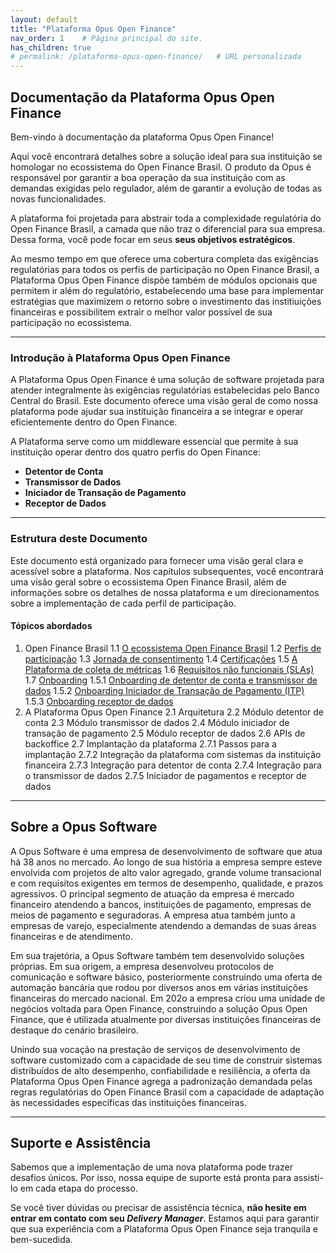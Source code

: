```yaml
---
layout: default
title: "Plataforma Opus Open Finance"
nav_order: 1    # Página principal do site. 
has_children: true
# permalink: /plataforma-opus-open-finance/   # URL personalizada
---
```

## Documentação da Plataforma Opus Open Finance

Bem-vindo à documentação da plataforma Opus Open Finance!

Aqui você encontrará detalhes sobre a solução ideal para sua instituição se homologar no ecossistema do Open Finance Brasil. O produto da Opus é responsável por garantir a boa operação da sua instituição com as demandas exigidas pelo regulador, além de garantir a evolução de todas as novas funcionalidades.

A plataforma foi projetada para abstrair toda a complexidade regulatória do Open Finance Brasil, a camada que não traz o diferencial para sua empresa. Dessa forma, você pode focar em seus **seus objetivos estratégicos**.

Ao mesmo tempo em que oferece uma cobertura completa das exigências regulatórias para todos os perfis de participação no Open Finance Brasil, a Plataforma Opus Open Finance dispõe também de módulos opcionais que permitem ir além do regulatório, estabelecendo uma base para implementar estratégias que maximizem o retorno sobre o investimento das institiuições financeiras e possibilitem extrair o melhor valor possível de sua participação no ecossistema.

---

### Introdução à Plataforma Opus Open Finance

A Plataforma Opus Open Finance é uma solução de software projetada para atender integralmente às exigências regulatórias estabelecidas pelo Banco Central do Brasil. Este documento oferece uma visão geral de como nossa plataforma pode ajudar sua instituição financeira a se integrar e operar eficientemente dentro do Open Finance.

A Plataforma serve como um middleware essencial que permite à sua instituição operar dentro dos quatro perfis do Open Finance:

- **Detentor de Conta**
- **Transmissor de Dados**
- **Iniciador de Transação de Pagamento**
- **Receptor de Dados**

---

### Estrutura deste Documento

Este documento está organizado para fornecer uma visão geral clara e acessível sobre a plataforma. Nos capítulos subsequentes, você encontrará uma visão geral sobre o ecossistema Open Finance Brasil, além de informações sobre os detalhes de nossa plataforma e um direcionamentos sobre a implementação de cada perfil de participação.

#### Tópicos abordados

1. Open Finance Brasil
   1.1 [O ecossistema Open Finance Brasil][O Ecossistema Open Finance Brasil]
   1.2 [Perfis de participação][Perfis de participação]
   1.3 [Jornada de consentimento][Jornada de Consentimento]
   1.4 [Certificações][Certificações]
   1.5 [A Plataforma de coleta de métricas][PCM]
   1.6 [Requisitos não funcionais (SLAs)][Requisitos Não Funcionais]
   1.7 [Onboarding][Onboarding]
      1.5.1 [Onboarding de detentor de conta e transmissor de dados][Onboarding Detentor e Transmissor]
      1.5.2 [Onboarding Iniciador de Transação de Pagamento (ITP)][Onboarding ITP]
      1.5.3 [Onboarding receptor de dados][Onboarding Receptor]
2. A Plataforma Opus Open Finance
   2.1 Arquitetura
   2.2 Módulo detentor de conta
   2.3 Módulo transmissor de dados
   2.4 Módulo iniciador de transação de pagamento
   2.5 Módulo receptor de dados
   2.6 APIs de backoffice
   2.7 Implantação da plataforma
      2.7.1 Passos para a implantação
      2.7.2 Integração da plataforma com sistemas da instituição financeira
      2.7.3 Integração para detentor de conta
      2.7.4 Integração para o transmissor de dados
      2.7.5 Iniciador de pagamentos e receptor de dados

---

## Sobre a Opus Software

A Opus Software é uma empresa de desenvolvimento de software que atua há 38 anos no mercado. Ao longo de sua história a empresa sempre esteve envolvida com projetos de alto valor agregado, grande volume transacional e com requisitos exigentes em termos de desempenho, qualidade, e prazos agressivos. O principal segmento de atuação da empresa é mercado financeiro atendendo a bancos, instituições de pagamento, empresas de meios de pagamento e seguradoras. A empresa atua também junto a empresas de varejo, especialmente atendendo a demandas de suas áreas financeiras e de atendimento.

Em sua trajetória, a Opus Software também tem desenvolvido soluções próprias. Em sua origem, a empresa desenvolveu protocolos de comunicação e software básico, posteriormente construindo uma oferta de automação bancária que rodou por diversos anos em várias instituições financeiras do mercado nacional. Em 202o a empresa criou uma unidade de negócios voltada para Open Finance, construindo a solução Opus Open Finance, que é utilizada atualmente por diversas instituições financeiras de destaque do cenário brasileiro.

Unindo sua vocação na prestação de serviços de desenvolvimento de software customizado com a capacidade de seu time de construir sistemas distribuídos de alto desempenho, confiabilidade e resiliência, a oferta da Plataforma Opus Open Finance agrega a padronização demandada pelas regras regulatórias do Open Finance Brasil com a capacidade de adaptação às necessidades específicas das instituições financeiras.

---

## Suporte e Assistência

Sabemos que a implementação de uma nova plataforma pode trazer desafios únicos. Por isso, nossa equipe de suporte está pronta para assisti-lo em cada etapa do processo.

Se você tiver dúvidas ou precisar de assistência técnica, **não hesite em entrar em contato com seu *Delivery Manager***. Estamos aqui para garantir que sua experiência com a Plataforma Opus Open Finance seja tranquila e bem-sucedida.

[O Ecossistema Open Finance Brasil]: ./pt-br/Open-Finance/Open-Finance-Brasil/Ecossistema/OFB-Ecossistema.md
[Perfis de participação]: ./pt-br/Open-Finance/Open-Finance-Brasil/PerfisOFB/OFB-Perfis.md
[Certificações]: ./pt-br/Open-Finance/Open-Finance-Brasil/OFB-Certificações.md
[Jornada de Consentimento]: ./pt-br/Open-Finance/Open-Finance-Brasil/JornadaConsentimento/OFB-JornadaConsentimento.md
[Requisitos Não Funcionais]: ./pt-br/Open-Finance/Open-Finance-Brasil/OFB-RequisitosNF.md
[PCM]: ./pt-br/Open-Finance/Open-Finance/Open-Finance-Brasil/PCM/OFB-PCM.md
[Onboarding]: ./pt-br/Open-Finance/Open-Finance-Brasil/Onboarding/Onboarding.md
[Onboarding Detentor e Transmissor]: ./pt-br/Open-Finance/Open-Finance-Brasil/Onboarding/Onboarding-detent-transm.md
[Onboarding ITP]: ./pt-br/Open-Finance/Open-Finance-Brasil/Onboarding/OnboardingITP.md
[Onboarding Receptor]: ./pt-br/Open-Finance/Open-Finance-Brasil/Onboarding/OnboardingRecept.md
